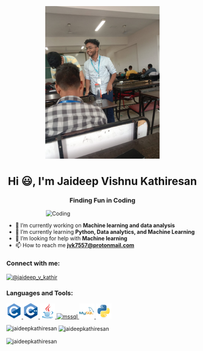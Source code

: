 <p align="center">
  <a href="https://example.com">
    <img src="https://github.com/jaideepkathiresan/Sorting-algorithms-in-C/blob/main/IMG-20230107-WA0009.jpg?raw=true" alt="Banner Photo" width="300">
  </a>
</p>

<h1 align="center">Hi 😃, I'm Jaideep Vishnu Kathiresan</h1>
<h3 align="center">Finding Fun in Coding</h3>

<img align="right" alt="Coding" width="400" src="https://encrypted-tbn0.gstatic.com/images?q=tbn:ANd9GcTNUvPwcjrYNWQG10Chtdy23kd9_dJTmL_M9w&usqp=CAU">

<p align="left">
  <a href="https://twitter.com/" target="blank"><img src="https://img.shields.io/twitter/follow/?logo=twitter&style=for-the-badge" alt="" /></a>
</p>

- 🔭 I’m currently working on **Machine learning and data analysis**
- 🌱 I’m currently learning **Python, Data analytics, and Machine Learning**
- 🤝 I’m looking for help with **Machine learning**
- 📫 How to reach me **jvk7557@protonmail.com**

<h3 align="left">Connect with me:</h3>
<p align="left">
  <a href="https://instagram.com/@jaideep_v_kathir" target="blank"><img align="center" src="https://raw.githubusercontent.com/rahuldkjain/github-profile-readme-generator/master/src/images/icons/Social/instagram.svg" alt="@jaideep_v_kathir" height="30" width="40" /></a>
</p>

<h3 align="left">Languages and Tools:</h3>
<p align="left">
  <a href="https://www.cprogramming.com/" target="_blank" rel="noreferrer"> <img src="https://raw.githubusercontent.com/devicons/devicon/master/icons/c/c-original.svg" alt="c" width="40" height="40"/> </a>
  <a href="https://www.w3schools.com/cpp/" target="_blank" rel="noreferrer"> <img src="https://raw.githubusercontent.com/devicons/devicon/master/icons/cplusplus/cplusplus-original.svg" alt="cplusplus" width="40" height="40"/> </a>
  <a href="https://www.java.com" target="_blank" rel="noreferrer"> <img src="https://raw.githubusercontent.com/devicons/devicon/master/icons/java/java-original.svg" alt="java" width="40" height="40"/> </a>
  <a href="https://www.microsoft.com/en-us/sql-server" target="_blank" rel="noreferrer"> <img src="https://www.svgrepo.com/show/303229/microsoft-sql-server-logo.svg" alt="mssql" width="40" height="40"/> </a>
  <a href="https://www.mysql.com/" target="_blank" rel="noreferrer"> <img src="https://raw.githubusercontent.com/devicons/devicon/master/icons/mysql/mysql-original-wordmark.svg" alt="mysql" width="40" height="40"/> </a>
  <a href="https://www.python.org" target="_blank" rel="noreferrer"> <img src="https://raw.githubusercontent.com/devicons/devicon/master/icons/python/python-original.svg" alt="python" width="40" height="40"/> </a>
</p>

<p><img align="left" src="https://github-readme-stats.vercel.app/api/top-langs?username=jaideepkathiresan&show_icons=true&locale=en&layout=compact" alt="jaideepkathiresan" /></p>
<p>&nbsp;<img align="center" src="https://github-readme-stats.vercel.app/api?username=jaideepkathiresan&show_icons=true&locale=en" alt="jaideepkathiresan" /></p>
<p><img align="center" src="https://github-readme-streak-stats.herokuapp.com/?user=jaideepkathiresan&" alt="jaideepkathiresan" /></p>
